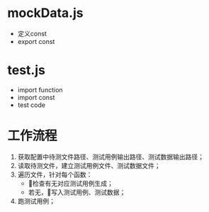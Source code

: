 # mockData.js
- 定义const
- export const

# test.js
- import function
- import const
- test code

# 工作流程
1. 获取配置中待测文件路径、测试用例输出路径、测试数据输出路径；
2. 读取待测文件，建立测试用例文件、测试数据文件；
3. 遍历文件，针对每个函数：
   - 检查有无对应测试用例生成；
   - 若无，写入测试用例、测试数据；
4. 跑测试用例；